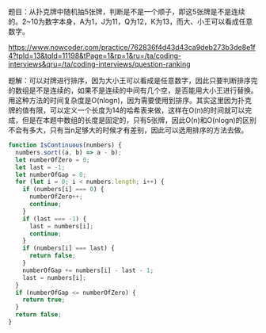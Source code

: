 题目：从扑克牌中随机抽5张牌，判断是不是一个顺子，即这5张牌是不是连续的。2~10为数字本身，A为1，J为11，Q为12，K为13，而大、小王可以看成任意数字。

https://www.nowcoder.com/practice/762836f4d43d43ca9deb273b3de8e1f4?tpId=13&tqId=11198&tPage=1&rp=1&ru=/ta/coding-interviews&qru=/ta/coding-interviews/question-ranking

题解：可以对牌进行排序，因为大小王可以看成是任意数字，因此只要判断排序完的数组是不是连续的，如果不是连续的中间有几个空，是否能用大小王进行替换。用这种方法的时间复杂度是O(nlogn)，因为需要使用到排序。其实这里因为扑克牌的值有限，可以定义一个长度为14的哈希表来做，这样在O(n)的时间就可以完成，但是在本题中数组的长度是固定的，只有5张牌，因此O(n)和O(nlogn)的区别不会有多大，只有当n足够大的时候才有差别，因此可以选用排序的方法去做。

```js
function IsContinuous(numbers) {
  numbers.sort((a, b) => a - b);
  let numberOfZero = 0;
  let last = -1;
  let numberOfGap = 0;
  for (let i = 0; i < numbers.length; i++) {
    if (numbers[i] === 0) {
      numberOfZero++;
      continue;
    }
    if (last === -1) {
      last = numbers[i];
      continue;
    }
    if (numbers[i] === last) {
      return false;
    }
    numberOfGap += numbers[i] - last - 1;
    last = numbers[i];
  }
  if (numberOfGap <= numberOfZero) {
    return true;
  }
  return false;
}
```